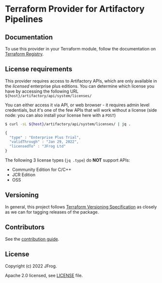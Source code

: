 # Terraform Provider for Artifactory Pipelines

## Documentation

To use this provider in your Terraform module, follow the documentation on [Terraform Registry](https://registry.terraform.io/providers/jfrog/pipeline/latest/docs).

## License requirements

This provider requires access to Artifactory APIs, which are only available in the _licensed_ enterprise plus editions. You can determine which license you have by accessing the following URL `${host}/artifactory/api/system/licenses/`

You can either access it via API, or web browser - it requires admin level credentials, but it's one of the few APIs that will work without a license (side node: you can also install your license here with a `POST`)

```sh
$ curl -sL ${host}/artifactory/api/system/licenses/ | jq .
```

```js
{
  "type" : "Enterprise Plus Trial",
  "validThrough" : "Jan 29, 2022",
  "licensedTo" : "JFrog Ltd"
}
```

The following 3 license types (`jq .type`) do **NOT** support APIs:
- Community Edition for C/C++
- JCR Edition
- OSS

## Versioning

In general, this project follows [Terraform Versioning Specification](https://www.terraform.io/plugin/sdkv2/best-practices/versioning#versioning-specification) as closely as we can for tagging releases of the package.

## Contributors

See the [contribution guide](https://github.com/jfrog/terraform-provider-pipeline/blob/master/CONTRIBUTIONS.md).

## License

Copyright (c) 2022 JFrog.

Apache 2.0 licensed, see [LICENSE][LICENSE] file.

[LICENSE]: ./LICENSE
